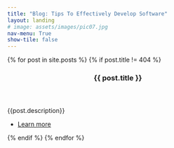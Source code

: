 ```yaml
---
title: "Blog: Tips To Effectively Develop Software"
layout: landing
# image: assets/images/pic07.jpg
nav-menu: True
show-tile: false
---
```


<!-- Main -->
<div id="main">

<!-- Two -->
<section id="two" class="spotlights">
		{% for post in site.posts %}
		{% if post.title != 404 %}
		<section>
		<a href="generic.html" class="image">
			<img src="{{ site.url }}/{{ post.image }}" alt="" data-position="center center" />
		</a>
		<div class="content">
			<div class="inner">
				<header class="major">
					<h3>{{ post.title }}</h3>
				</header>
				<p>{{post.description}}
				</p>
				<ul class="actions">
					<li><a href="{{ site.url }}{{ post.url }}" class="button">Learn more</a></li>
				</ul>
			</div>
		</div>
	</section>
	{% endif %}
	{% endfor %}
</section>

</div>

